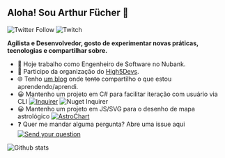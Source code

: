 ## Aloha! Sou Arthur Fücher 👋
![Twitter Follow](https://img.shields.io/twitter/follow/thur?style=flat-square)
![Twitch](https://img.shields.io/twitch/status/afucher?style=flat-square)

**Agilista e Desenvolvedor, gosto de experimentar novas práticas, tecnologias e compartilhar sobre.**  


* 💜  Hoje trabalho como Engenheiro de Software no Nubank.
* 🙏  Participo da organização do [High5Devs](http://high5devs.com/).
* 🌐  Tenho [um blog](https://afucher.github.io) onde ~~tento~~ compartilho o que estou aprendendo/aprendi.
* 😀  Mantenho um projeto em C# para facilitar iteração com usuário via CLI  [![Inquirer](https://badgen.net/badge/project/Inquirer?icon=github&label)](https://github.com/afucher/Inquirer) ![Nuget Inquirer](https://badgen.net/nuget/v/Inquirer/latest)
* 😀  Mantenho um projeto em JS/SVG para o desenho de mapa astrológico  [![AstroChart](https://badgen.net/badge/project/AstroChart?icon=github&label)](https://github.com/AstroDraw/AstroChart) 
* ❓ Quer me mandar alguma pergunta? Abre uma issue aqui [![Send your question](https://badgen.net/github/open-issues/afucher/afucher)](https://github.com/afucher/afucher/issues)



![Github stats](https://github-readme-stats.vercel.app/api?username=afucher&theme=radical&count_private=true&show_icons=true)
